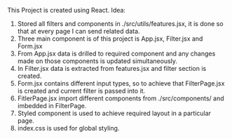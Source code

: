 
This Project is created using React.
Idea:
1. Stored all filters and components in ./src/utils/features.jsx, it is done so that at every page I can send related data.
2. Three main component is of this project is App.jsx, Filter.jsx and Form.jsx
3. From App.jsx data is drilled to required component and any changes made on those components is updated simultaneously.
4. In Filter.jsx data is extracted from features.jsx and filter section is created.
5. Form.jsx contains different input types, so to achieve that FilterPage.jsx is created and current filter is passed into it.
6. FitlerPage.jsx import different components from ./src/components/ and imbedded in FilterPage.
7. Styled component is used to achieve required layout in a particular page.
8. index.css is used for global styling.